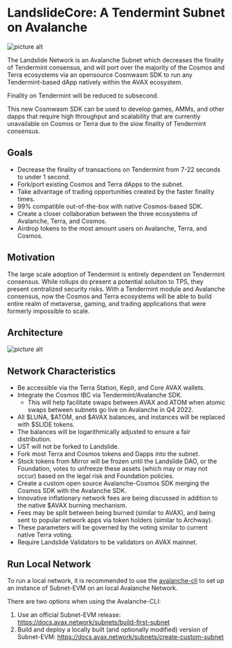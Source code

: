 # LandslideCore: A Tendermint Subnet on Avalanche

![picture alt](https://media.publit.io/file/Landslide/Landslide-Background.png "Landslide")

The Landslide Network is an Avalanche Subnet which decreases the finality of Tendermint consensus, and will port over the majority of the Cosmos and Terra ecosystems via an opensource Cosmwasm SDK to run any Tendermint-based dApp natively within the AVAX ecosystem.

Finality on Tendermint will be reduced to subsecond.

This new Cosmwasm SDK can be used to develop games, AMMs, and other dapps that require high throughput and scalability that are currently unavailable on Cosmos or Terra due to the slow finality of Tendermint consensus.

## Goals
* Decrease the finality of transactions on Tendermint from 7-22 seconds to under 1 second.
* Fork/port existing Cosmos and Terra dApps to the subnet.
* Take advantage of trading opportunities created by the faster finality times.
* 99% compatible out-of-the-box with native Cosmos-based SDK.
* Create a closer collaboration between the three ecosystems of Avalanche, Terra, and Cosmos.
* Airdrop tokens to the most amount users on Avalanche, Terra, and Cosmos.

## Motivation
The large scale adoption of Tendermint is entirely dependent on Tendermint consensus. While rollups do present a potential soluiton to TPS, they present centralized security risks.
With a Tendermint module and Avalanche consensus, now the Cosmos and Terra ecosystems will be able to build entire realm of metaverse, gaming, and trading applications that were formerly impossible to scale.

## Architecture
![picture alt](https://media.publit.io/file/Landslide/Landslide-Design.png "Landslide Architecture")


## Network Characteristics
* Be accessible via the Terra Station, Keplr, and Core AVAX wallets.
* Integrate the Cosmos IBC via Tendermint/Avalanche SDK.
  * This will help facilitate swaps between AVAX and ATOM when atomic swaps between subnets go live on Avalanche in Q4 2022.
* All $LUNA, $ATOM, and $AVAX balances, and instances will be replaced with $SLIDE tokens.
* The balances will be logarithmically adjusted to ensure a fair distribution.
* UST will not be forked to Landslide.
* Fork most Terra and Cosmos tokens and Dapps into the subnet.
* Stock tokens from Mirror will be frozen until the Landslide DAO, or the Foundation, votes to unfreeze these assets (which may or may not occur) based on the legal risk and Foundation policies.
* Create a custom open source Avalanche-Cosmos SDK merging the Cosmos SDK with the Avalanche SDK.
* Innovative inflationary network fees are being discussed in addition to the native $AVAX burning mechanism.
* Fees may be split between being burned (similar to AVAX), and being sent to popular network apps via token holders (similar to Archway).
* These parameters will be governed by the voting similar to current native Terra voting.
* Require Landslide Validators to be validators on AVAX mainnet.

## Run Local Network

To run a local network, it is recommended to use the [avalanche-cli](https://github.com/ava-labs/avalanche-cli#avalanche-cli) to set up an instance of Subnet-EVM on an local Avalanche Network.

There are two options when using the Avalanche-CLI:

1. Use an official Subnet-EVM release: https://docs.avax.network/subnets/build-first-subnet
2. Build and deploy a locally built (and optionally modified) version of Subnet-EVM: https://docs.avax.network/subnets/create-custom-subnet
